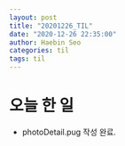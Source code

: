 ```yaml
---
layout: post
title: "20201226_TIL"
date: "2020-12-26 22:35:00"
author: Haebin Seo
categories: til
tags: til
---
```

# 오늘 한 일
- photoDetail.pug 작성 완료.